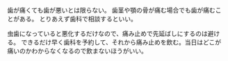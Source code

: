 歯が痛くても歯が悪いとは限らない。
歯茎や顎の骨が痛む場合でも歯が痛むことがある。
とりあえず歯科で相談するといい。

虫歯になっていると悪化するだけなので、痛み止めで先延ばしにするのは避ける。
できるだけ早く歯科を予約して、それから痛み止めを飲む。当日はどこが痛いのかわからなくなるので飲まないほうがいい。
